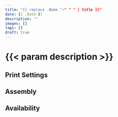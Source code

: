 ```yaml
---
title: "{{ replace .Name "-" " " | title }}"
date: {{ .Date }}
description: ""
images: []
tags: []
draft: true
---
```


# {{< param description >}}

## Print Settings

## Assembly

## Availability
